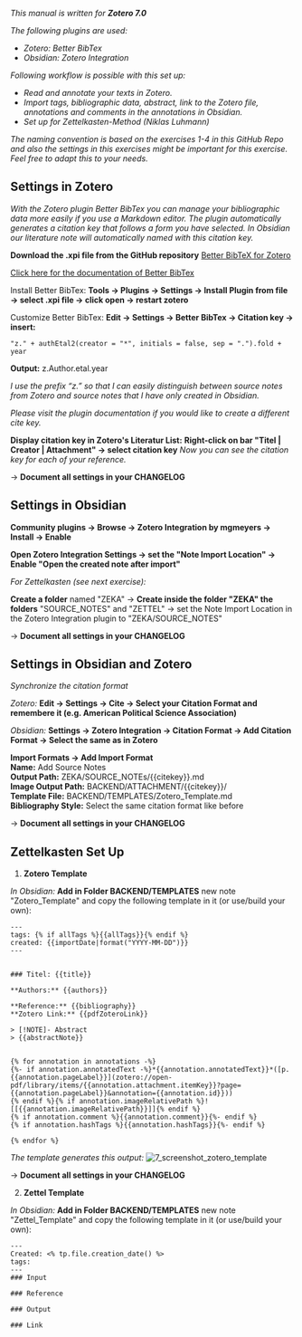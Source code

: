 
*This manual is written for **Zotero 7.0***

*The following plugins are used:*
- *Zotero: Better BibTex*
- *Obsidian: Zotero Integration*

*Following workflow is possible with this set up:*
- *Read and annotate your texts in Zotero.*
- *Import tags, bibliographic data, abstract, link to the Zotero file, annotations and comments in the annotations in Obsidian.*
- *Set up for Zettelkasten-Method (Niklas Luhmann)*

*The naming convention is based on the exercises 1-4 in this GitHub Repo and also the settings in this exercises might be important for this exercise. Feel free to adapt this to your needs.*

## Settings in Zotero

*With the Zotero plugin Better BibTex you can manage your bibliographic data more easily if you use a Markdown editor. The plugin automatically generates a citation key that follows a form you have selected. In Obsidian our literature note will automatically named with this citation key.*

**Download the .xpi file from the GitHub repository** [Better BibTeX for Zotero](https://github.com/retorquere/zotero-better-bibtex/releases/tag/v7.0.17)

[Click here for the documentation of Better BibTex](https://retorque.re/zotero-better-bibtex/index.html)

Install Better BibTex:
**Tools → Plugins → Settings → Install Plugin from file → select .xpi file → click open → restart zotero**

Customize Better BibTex:
**Edit → Settings → Better BibTex → Citation key → insert:**

```
"z." + authEtal2(creator = "*", initials = false, sep = ".").fold + year
```
**Output:** z.Author.etal.year

*I use the prefix “z.” so that I can easily distinguish between source notes from Zotero and source notes that I have only created in Obsidian.*

*Please visit the plugin documentation if you would like to create a different cite key.*

**Display citation key in Zotero's Literatur List:**
**Right-click on bar "Titel | Creator | Attachment" → select citation key**
*Now you can see the citation key for each of your reference.*

→ **Document all settings in your CHANGELOG**
## Settings in Obsidian

**Community plugins → Browse → Zotero Integration by mgmeyers → Install → Enable**

**Open Zotero Integration Settings → set the "Note Import Location" → Enable "Open the created note after import"**

*For Zettelkasten (see next exercise):*

**Create a folder** named "ZEKA" → **Create inside the folder "ZEKA" the folders** "SOURCE_NOTES" and "ZETTEL" → set the Note Import Location in the Zotero Integration plugin to "ZEKA/SOURCE_NOTES"

→ **Document all settings in your CHANGELOG**
## Settings in Obsidian and Zotero

*Synchronize the citation format*

*Zotero:* 
**Edit → Settings → Cite → Select your Citation Format and remembere it (e.g. American Political Science Association)**

*Obsidian:* 
**Settings → Zotero Integration → Citation Format → Add Citation Format → Select the same as in Zotero**

**Import Formats → Add Import Format** <br>
	**Name:** Add Source Notes <br>
	**Output Path:** ZEKA/SOURCE_NOTEs/{{citekey}}.md <br>
	**Image Output Path:** BACKEND/ATTACHMENT/{{citekey}}/ <br>
	**Template File:** BACKEND/TEMPLATES/Zotero_Template.md <br>
	**Bibliography Style:** Select the same citation format like before <br>

→ **Document all settings in your CHANGELOG**
## Zettelkasten Set Up

1. **Zotero Template**

*In Obsidian:*
**Add in Folder BACKEND/TEMPLATES** new note "Zotero_Template" and copy the following template in it (or use/build your own):

```
---
tags: {% if allTags %}{{allTags}}{% endif %}
created: {{importDate|format("YYYY-MM-DD")}}
---


### Titel: {{title}}

**Authors:** {{authors}}

**Reference:** {{bibliography}}
**Zotero Link:** {{pdfZoteroLink}}

> [!NOTE]- Abstract
> {{abstractNote}}


{% for annotation in annotations -%} 
{%- if annotation.annotatedText -%}*{{annotation.annotatedText}}*([p.{{annotation.pageLabel}}](zotero://open-pdf/library/items/{{annotation.attachment.itemKey}}?page={{annotation.pageLabel}}&annotation={{annotation.id}}))
{% endif %}{% if annotation.imageRelativePath %}![[{{annotation.imageRelativePath}}]]{% endif %}
{% if annotation.comment %}{{annotation.comment}}{%- endif %} 
{% if annotation.hashTags %}{{annotation.hashTags}}{%- endif %} 

{% endfor %}
```

*The template generates this output:*
![7_screenshot_zotero_template](https://github.com/user-attachments/assets/60f8acf1-cc1c-4f00-8cc4-6a46793a913f)


→ **Document all settings in your CHANGELOG**


2. **Zettel Template**

*In Obsidian:*
**Add in Folder BACKEND/TEMPLATES** new note "Zettel_Template" and copy the following template in it (or use/build your own):

```
---
Created: <% tp.file.creation_date() %>
tags:
---
### Input

### Reference

### Output

### Link

```

